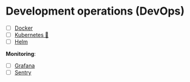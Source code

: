 # Development operations (DevOps)

- [ ] [Docker](https://www.docker.com/)
- [ ] [Kubernetes 📂](./kubernetes/readme.md)
- [ ] [Helm](https://helm.sh/)

**Monitoring**:

- [ ] [Grafana](https://github.com/grafana/grafana)
- [ ] [Sentry](https://sentry.io/)
